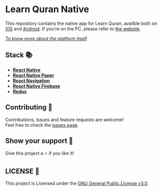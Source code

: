 # Learn Quran Native
This repository contains the native app for Learn Quran, availble both on [iOS](https://url.to.app.store) and [Android](https://url.to.google.play). If you're on the PC, please refer to [the website](https://learn-quran-remastered.firebaseapp.com). 

*[To know more about the platform itself](https://github.com/learn-quran/learn-quran).*

## Stack 📚
- **[React Native](https://facebook.github.io/react-native)**
- **[React Native Paper](https://reactnativepaper.com)**
- **[React Navigation](https://github.com/react-navigation/react-navigation)**
- **[React Native Firebase](https://rnfirebase.io)**
- **[Redux](http://redux.js.org)**

## Contributing 🤝
Contributions, issues and feature requests are welcome! <br>
Feel free to check the  [issues page](https://github.com/learn-quran/native/issues).

## Show your support 🥰
Give this project a  ⭐️ if you like it!

## LICENSE 📝
This project is Licensed under the [GNU General Public License v3.0](https://choosealicense.com/licenses/gpl-3.0/).
